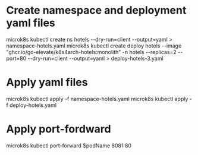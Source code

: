 # Create namespace and deployment yaml files
microk8s kubectl create ns hotels --dry-run=client --output=yaml > namespace-hotels.yaml
microk8s kubectl create deploy hotels --image "ghcr.io/go-elevate/k8s4arch-hotels:monolith" -n hotels --replicas=2 --port=80 --dry-run=client --output=yaml > deploy-hotels-3.yaml

# Apply yaml files
microk8s kubectl apply -f namespace-hotels.yaml
microk8s kubectl apply -f deploy-hotels.yaml

# Apply port-fordward
microk8s kubectl port-forward $podName 8081:80
